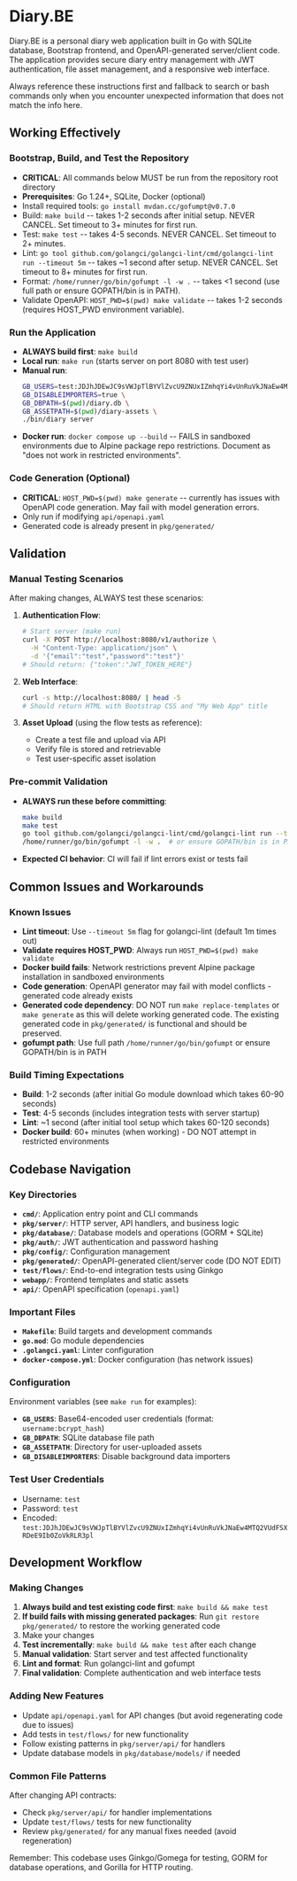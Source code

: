 # Diary.BE
Diary.BE is a personal diary web application built in Go with SQLite database, Bootstrap frontend, and OpenAPI-generated server/client code. The application provides secure diary entry management with JWT authentication, file asset management, and a responsive web interface.

Always reference these instructions first and fallback to search or bash commands only when you encounter unexpected information that does not match the info here.

## Working Effectively

### Bootstrap, Build, and Test the Repository
- **CRITICAL**: All commands below MUST be run from the repository root directory
- **Prerequisites**: Go 1.24+, SQLite, Docker (optional)
- Install required tools: `go install mvdan.cc/gofumpt@v0.7.0`
- Build: `make build` -- takes 1-2 seconds after initial setup. NEVER CANCEL. Set timeout to 3+ minutes for first run.
- Test: `make test` -- takes 4-5 seconds. NEVER CANCEL. Set timeout to 2+ minutes.
- Lint: `go tool github.com/golangci/golangci-lint/cmd/golangci-lint run --timeout 5m` -- takes ~1 second after setup. NEVER CANCEL. Set timeout to 8+ minutes for first run.
- Format: `/home/runner/go/bin/gofumpt -l -w .` -- takes <1 second (use full path or ensure GOPATH/bin is in PATH).
- Validate OpenAPI: `HOST_PWD=$(pwd) make validate` -- takes 1-2 seconds (requires HOST_PWD environment variable).

### Run the Application
- **ALWAYS build first**: `make build`
- **Local run**: `make run` (starts server on port 8080 with test user)
- **Manual run**: 
  ```bash
  GB_USERS=test:JDJhJDEwJC9sVWJpTlBYVlZvcU9ZNUxIZmhqYi4vUnRuVkJNaEw4MTQ2VUdFSXRDeE9Ib0ZoVkRLR3pl \
  GB_DISABLEIMPORTERS=true \
  GB_DBPATH=$(pwd)/diary.db \
  GB_ASSETPATH=$(pwd)/diary-assets \
  ./bin/diary server
  ```
- **Docker run**: `docker compose up --build` -- FAILS in sandboxed environments due to Alpine package repo restrictions. Document as "does not work in restricted environments".

### Code Generation (Optional)
- **CRITICAL**: `HOST_PWD=$(pwd) make generate` -- currently has issues with OpenAPI code generation. May fail with model generation errors.
- Only run if modifying `api/openapi.yaml`
- Generated code is already present in `pkg/generated/`

## Validation

### Manual Testing Scenarios
After making changes, ALWAYS test these scenarios:

1. **Authentication Flow**:
   ```bash
   # Start server (make run)
   curl -X POST http://localhost:8080/v1/authorize \
     -H "Content-Type: application/json" \
     -d '{"email":"test","password":"test"}' 
   # Should return: {"token":"JWT_TOKEN_HERE"}
   ```

2. **Web Interface**:
   ```bash
   curl -s http://localhost:8080/ | head -5
   # Should return HTML with Bootstrap CSS and "My Web App" title
   ```

3. **Asset Upload** (using the flow tests as reference):
   - Create a test file and upload via API
   - Verify file is stored and retrievable
   - Test user-specific asset isolation

### Pre-commit Validation
- **ALWAYS run these before committing**:
  ```bash
  make build
  make test  
  go tool github.com/golangci/golangci-lint/cmd/golangci-lint run --timeout 5m
  /home/runner/go/bin/gofumpt -l -w .  # or ensure GOPATH/bin is in PATH
  ```
- **Expected CI behavior**: CI will fail if lint errors exist or tests fail

## Common Issues and Workarounds

### Known Issues
- **Lint timeout**: Use `--timeout 5m` flag for golangci-lint (default 1m times out)
- **Validate requires HOST_PWD**: Always run `HOST_PWD=$(pwd) make validate`
- **Docker build fails**: Network restrictions prevent Alpine package installation in sandboxed environments
- **Code generation**: OpenAPI generator may fail with model conflicts - generated code already exists
- **Generated code dependency**: DO NOT run `make replace-templates` or `make generate` as this will delete working generated code. The existing generated code in `pkg/generated/` is functional and should be preserved.
- **gofumpt path**: Use full path `/home/runner/go/bin/gofumpt` or ensure GOPATH/bin is in PATH

### Build Timing Expectations
- **Build**: 1-2 seconds (after initial Go module download which takes 60-90 seconds)
- **Test**: 4-5 seconds (includes integration tests with server startup)
- **Lint**: ~1 second (after initial tool setup which takes 60-120 seconds)
- **Docker build**: 60+ minutes (when working) - DO NOT attempt in restricted environments

## Codebase Navigation

### Key Directories
- **`cmd/`**: Application entry point and CLI commands
- **`pkg/server/`**: HTTP server, API handlers, and business logic
- **`pkg/database/`**: Database models and operations (GORM + SQLite)
- **`pkg/auth/`**: JWT authentication and password hashing
- **`pkg/config/`**: Configuration management
- **`pkg/generated/`**: OpenAPI-generated client/server code (DO NOT EDIT)
- **`test/flows/`**: End-to-end integration tests using Ginkgo
- **`webapp/`**: Frontend templates and static assets
- **`api/`**: OpenAPI specification (`openapi.yaml`)

### Important Files
- **`Makefile`**: Build targets and development commands
- **`go.mod`**: Go module dependencies
- **`.golangci.yaml`**: Linter configuration
- **`docker-compose.yml`**: Docker configuration (has network issues)

### Configuration
Environment variables (see `make run` for examples):
- **`GB_USERS`**: Base64-encoded user credentials (format: `username:bcrypt_hash`)
- **`GB_DBPATH`**: SQLite database file path
- **`GB_ASSETPATH`**: Directory for user-uploaded assets
- **`GB_DISABLEIMPORTERS`**: Disable background data importers

### Test User Credentials
- Username: `test`
- Password: `test`
- Encoded: `test:JDJhJDEwJC9sVWJpTlBYVlZvcU9ZNUxIZmhqYi4vUnRuVkJNaEw4MTQ2VUdFSXRDeE9Ib0ZoVkRLR3pl`

## Development Workflow

### Making Changes
1. **Always build and test existing code first**: `make build && make test`
2. **If build fails with missing generated packages**: Run `git restore pkg/generated/` to restore the working generated code
3. Make your changes
4. **Test incrementally**: `make build && make test` after each change
5. **Manual validation**: Start server and test affected functionality
6. **Lint and format**: Run golangci-lint and gofumpt
7. **Final validation**: Complete authentication and web interface tests

### Adding New Features
- Update `api/openapi.yaml` for API changes (but avoid regenerating code due to issues)
- Add tests in `test/flows/` for new functionality
- Follow existing patterns in `pkg/server/api/` for handlers
- Update database models in `pkg/database/models/` if needed

### Common File Patterns
After changing API contracts:
- Check `pkg/server/api/` for handler implementations
- Update `test/flows/` tests for new functionality
- Review `pkg/generated/` for any manual fixes needed (avoid regeneration)

Remember: This codebase uses Ginkgo/Gomega for testing, GORM for database operations, and Gorilla for HTTP routing.